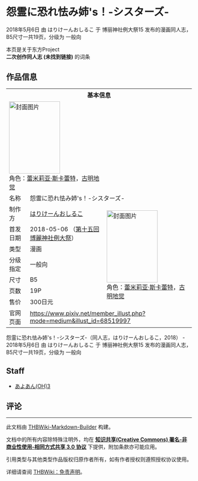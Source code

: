 # 怨霊に恐れ怯み姉's！-シスターズ-

<!-- source html: G:\repos\THBWiki-Markdown-Builder\THBWikiMarkdown\Temp\main\5\51\ns0%3A%E6%80%A8%E9%9C%8A%E3%81%AB%E6%81%90%E3%82%8C%E6%80%AF%E3%81%BF%E5%A7%89%27s%EF%BC%81-%E3%82%B7%E3%82%B9%E3%82%BF%E3%83%BC%E3%82%BA-.html -->

2018年5月6日 由 はりけーんおしるこ 于 博丽神社例大祭15 发布的漫画同人志，B5尺寸一共19页，分级为 一般向

本页是关于东方Project  
 **二次创作同人志 (未找到链接)** 的词条

## 作品信息

<table><tbody><tr><th colspan="3">基本信息</th></tr><tr><td class="cover-artwork-mobile" colspan="2"><a href="./文件-怨霊に恐れ怯み姉's！-シスターズ-封面.png.md" class="image" title="封面图片"><img alt="封面图片" src="https://upload.thwiki.cc/thumb/f/f9/%E6%80%A8%E9%9C%8A%E3%81%AB%E6%81%90%E3%82%8C%E6%80%AF%E3%81%BF%E5%A7%89%27s%EF%BC%81-%E3%82%B7%E3%82%B9%E3%82%BF%E3%83%BC%E3%82%BA-%E5%B0%81%E9%9D%A2.png/138px-%E6%80%A8%E9%9C%8A%E3%81%AB%E6%81%90%E3%82%8C%E6%80%AF%E3%81%BF%E5%A7%89%27s%EF%BC%81-%E3%82%B7%E3%82%B9%E3%82%BF%E3%83%BC%E3%82%BA-%E5%B0%81%E9%9D%A2.png" decoding="async" loading="lazy" width="138" height="196" srcset="https://upload.thwiki.cc/thumb/f/f9/%E6%80%A8%E9%9C%8A%E3%81%AB%E6%81%90%E3%82%8C%E6%80%AF%E3%81%BF%E5%A7%89%27s%EF%BC%81-%E3%82%B7%E3%82%B9%E3%82%BF%E3%83%BC%E3%82%BA-%E5%B0%81%E9%9D%A2.png/207px-%E6%80%A8%E9%9C%8A%E3%81%AB%E6%81%90%E3%82%8C%E6%80%AF%E3%81%BF%E5%A7%89%27s%EF%BC%81-%E3%82%B7%E3%82%B9%E3%82%BF%E3%83%BC%E3%82%BA-%E5%B0%81%E9%9D%A2.png 1.5x, https://upload.thwiki.cc/thumb/f/f9/%E6%80%A8%E9%9C%8A%E3%81%AB%E6%81%90%E3%82%8C%E6%80%AF%E3%81%BF%E5%A7%89%27s%EF%BC%81-%E3%82%B7%E3%82%B9%E3%82%BF%E3%83%BC%E3%82%BA-%E5%B0%81%E9%9D%A2.png/276px-%E6%80%A8%E9%9C%8A%E3%81%AB%E6%81%90%E3%82%8C%E6%80%AF%E3%81%BF%E5%A7%89%27s%EF%BC%81-%E3%82%B7%E3%82%B9%E3%82%BF%E3%83%BC%E3%82%BA-%E5%B0%81%E9%9D%A2.png 2x" data-file-width="647" data-file-height="920"></a><div class="cover-char">角色：<a href="./蕾米莉亚·斯卡蕾特.md" title="蕾米莉亚·斯卡蕾特">蕾米莉亚·斯卡蕾特</a>，<a href="./古明地觉.md" title="古明地觉">古明地觉</a></div></td>
</tr><tr><td class="label">名称</td><td colspan="2"> 怨霊に恐れ怯み姉&#39;s！-シスターズ- </td></tr><tr><td class="label">制作方</td><td><a href="./はりけーんおしるこ.md" title="はりけーんおしるこ">はりけーんおしるこ</a></td><td class="cover-artwork" rowspan="7" style="min-width:196px;"><a href="./文件-怨霊に恐れ怯み姉's！-シスターズ-封面.png.md" class="image" title="封面图片"><img alt="封面图片" src="https://upload.thwiki.cc/thumb/f/f9/%E6%80%A8%E9%9C%8A%E3%81%AB%E6%81%90%E3%82%8C%E6%80%AF%E3%81%BF%E5%A7%89%27s%EF%BC%81-%E3%82%B7%E3%82%B9%E3%82%BF%E3%83%BC%E3%82%BA-%E5%B0%81%E9%9D%A2.png/138px-%E6%80%A8%E9%9C%8A%E3%81%AB%E6%81%90%E3%82%8C%E6%80%AF%E3%81%BF%E5%A7%89%27s%EF%BC%81-%E3%82%B7%E3%82%B9%E3%82%BF%E3%83%BC%E3%82%BA-%E5%B0%81%E9%9D%A2.png" decoding="async" loading="lazy" width="138" height="196" srcset="https://upload.thwiki.cc/thumb/f/f9/%E6%80%A8%E9%9C%8A%E3%81%AB%E6%81%90%E3%82%8C%E6%80%AF%E3%81%BF%E5%A7%89%27s%EF%BC%81-%E3%82%B7%E3%82%B9%E3%82%BF%E3%83%BC%E3%82%BA-%E5%B0%81%E9%9D%A2.png/207px-%E6%80%A8%E9%9C%8A%E3%81%AB%E6%81%90%E3%82%8C%E6%80%AF%E3%81%BF%E5%A7%89%27s%EF%BC%81-%E3%82%B7%E3%82%B9%E3%82%BF%E3%83%BC%E3%82%BA-%E5%B0%81%E9%9D%A2.png 1.5x, https://upload.thwiki.cc/thumb/f/f9/%E6%80%A8%E9%9C%8A%E3%81%AB%E6%81%90%E3%82%8C%E6%80%AF%E3%81%BF%E5%A7%89%27s%EF%BC%81-%E3%82%B7%E3%82%B9%E3%82%BF%E3%83%BC%E3%82%BA-%E5%B0%81%E9%9D%A2.png/276px-%E6%80%A8%E9%9C%8A%E3%81%AB%E6%81%90%E3%82%8C%E6%80%AF%E3%81%BF%E5%A7%89%27s%EF%BC%81-%E3%82%B7%E3%82%B9%E3%82%BF%E3%83%BC%E3%82%BA-%E5%B0%81%E9%9D%A2.png 2x" data-file-width="647" data-file-height="920"></a><div class="cover-char">角色：<a href="./蕾米莉亚·斯卡蕾特.md" title="蕾米莉亚·斯卡蕾特">蕾米莉亚·斯卡蕾特</a>，<a href="./古明地觉.md" title="古明地觉">古明地觉</a></div></td>
</tr><tr><td class="label">首发日期</td><td>2018-05-06&#160;（<a href="/展会作品列表?e=%E5%8D%9A%E4%B8%BD%E7%A5%9E%E7%A4%BE%E4%BE%8B%E5%A4%A7%E7%A5%AD%2315">第十五回 博麗神社例大祭</a>）</td></tr><tr><td class="label">类型</td><td>漫画</td></tr><tr><td class="label">分级指定</td><td>一般向</td></tr><tr><td class="label">尺寸</td><td>B5</td></tr><tr><td class="label">页数</td><td>19P</td></tr><tr><td class="label">售价</td><td>300日元</td></tr>
<tr><td class="label">官网页面</td><td colspan="2"><a rel="nofollow" class="external free" href="https://www.pixiv.net/member_illust.php?mode=medium&amp;illust_id=68519997">https://www.pixiv.net/member_illust.php?mode=medium&amp;illust_id=68519997</a></td></tr></tbody></table>

怨霊に恐れ怯み姉's！-シスターズ-（同人志，はりけーんおしるこ，2018） - 2018年5月6日 由 はりけーんおしるこ 于 博丽神社例大祭15 发布的漫画同人志，B5尺寸一共19页，分级为 一般向

## Staff
- [あよあん(OH)3](./あよあん(OH)3.md)


## 评论




---

此文档由 [THBWiki-Markdown-Builder](https://github.com/Delsin-Yu/THBWiki-Markdown-Builder) 构建。

文档中的所有内容除特殊注明外，均在 [**知识共享(Creative Commons) 署名-非商业性使用-相同方式共享 3.0 协议**](https://creativecommons.org/licenses/by-sa/3.0/deed.zh-hans) 下提供，附加条款亦可能应用。

引用类型与其他类型作品版权归原作者所有，如有作者授权则遵照授权协议使用。

详细请查阅 [THBWiki：免责声明](https://thbwiki.cc/THBWiki:%E5%85%8D%E8%B4%A3%E5%A3%B0%E6%98%8E)。

